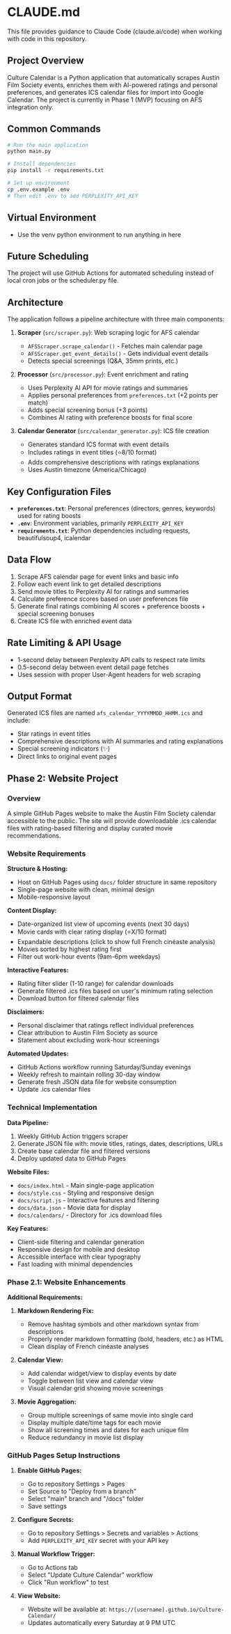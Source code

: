 # CLAUDE.md

This file provides guidance to Claude Code (claude.ai/code) when working with code in this repository.

## Project Overview

Culture Calendar is a Python application that automatically scrapes Austin Film Society events, enriches them with AI-powered ratings and personal preferences, and generates ICS calendar files for import into Google Calendar. The project is currently in Phase 1 (MVP) focusing on AFS integration only.

## Common Commands

```bash
# Run the main application
python main.py

# Install dependencies
pip install -r requirements.txt

# Set up environment
cp .env.example .env
# Then edit .env to add PERPLEXITY_API_KEY
```

## Virtual Environment

- Use the venv python environment to run anything in here

## Future Scheduling

The project will use GitHub Actions for automated scheduling instead of local cron jobs or the scheduler.py file.

## Architecture

The application follows a pipeline architecture with three main components:

1. **Scraper** (`src/scraper.py`): Web scraping logic for AFS calendar
   - `AFSScraper.scrape_calendar()` - Fetches main calendar page
   - `AFSScraper.get_event_details()` - Gets individual event details
   - Detects special screenings (Q&A, 35mm prints, etc.)

2. **Processor** (`src/processor.py`): Event enrichment and rating
   - Uses Perplexity AI API for movie ratings and summaries
   - Applies personal preferences from `preferences.txt` (+2 points per match)
   - Adds special screening bonus (+3 points)
   - Combines AI rating with preference boosts for final score

3. **Calendar Generator** (`src/calendar_generator.py`): ICS file creation
   - Generates standard ICS format with event details
   - Includes ratings in event titles (⭐8/10 format)
   - Adds comprehensive descriptions with ratings explanations
   - Uses Austin timezone (America/Chicago)

## Key Configuration Files

- **`preferences.txt`**: Personal preferences (directors, genres, keywords) used for rating boosts
- **`.env`**: Environment variables, primarily `PERPLEXITY_API_KEY`
- **`requirements.txt`**: Python dependencies including requests, beautifulsoup4, icalendar

## Data Flow

1. Scrape AFS calendar page for event links and basic info
2. Follow each event link to get detailed descriptions
3. Send movie titles to Perplexity AI for ratings and summaries
4. Calculate preference scores based on user preferences file
5. Generate final ratings combining AI scores + preference boosts + special screening bonuses
6. Create ICS file with enriched event data

## Rate Limiting & API Usage

- 1-second delay between Perplexity API calls to respect rate limits
- 0.5-second delay between event detail page fetches
- Uses session with proper User-Agent headers for web scraping

## Output Format

Generated ICS files are named `afs_calendar_YYYYMMDD_HHMM.ics` and include:
- Star ratings in event titles
- Comprehensive descriptions with AI summaries and rating explanations
- Special screening indicators (✨)
- Direct links to original event pages

## Phase 2: Website Project

### Overview
A simple GitHub Pages website to make the Austin Film Society calendar accessible to the public. The site will provide downloadable .ics calendar files with rating-based filtering and display curated movie recommendations.

### Website Requirements

**Structure & Hosting:**
- Host on GitHub Pages using `docs/` folder structure in same repository
- Single-page website with clean, minimal design
- Mobile-responsive layout

**Content Display:**
- Date-organized list view of upcoming events (next 30 days)
- Movie cards with clear rating display (⭐X/10 format)
- Expandable descriptions (click to show full French cinéaste analysis)
- Movies sorted by highest rating first
- Filter out work-hour events (9am-6pm weekdays)

**Interactive Features:**
- Rating filter slider (1-10 range) for calendar downloads
- Generate filtered .ics files based on user's minimum rating selection
- Download button for filtered calendar files

**Disclaimers:**
- Personal disclaimer that ratings reflect individual preferences
- Clear attribution to Austin Film Society as source
- Statement about excluding work-hour screenings

**Automated Updates:**
- GitHub Actions workflow running Saturday/Sunday evenings
- Weekly refresh to maintain rolling 30-day window
- Generate fresh JSON data file for website consumption
- Update .ics calendar files

### Technical Implementation

**Data Pipeline:**
1. Weekly GitHub Action triggers scraper
2. Generate JSON file with: movie titles, ratings, dates, descriptions, URLs
3. Create base calendar file and filtered versions
4. Deploy updated data to GitHub Pages

**Website Files:**
- `docs/index.html` - Main single-page application
- `docs/style.css` - Styling and responsive design
- `docs/script.js` - Interactive features and filtering
- `docs/data.json` - Movie data for display
- `docs/calendars/` - Directory for .ics download files

**Key Features:**
- Client-side filtering and calendar generation
- Responsive design for mobile and desktop
- Accessible interface with clear typography
- Fast loading with minimal dependencies

### Phase 2.1: Website Enhancements

**Additional Requirements:**

1. **Markdown Rendering Fix:**
   - Remove hashtag symbols and other markdown syntax from descriptions
   - Properly render markdown formatting (bold, headers, etc.) as HTML
   - Clean display of French cinéaste analyses

2. **Calendar View:**
   - Add calendar widget/view to display events by date
   - Toggle between list view and calendar view
   - Visual calendar grid showing movie screenings

3. **Movie Aggregation:**
   - Group multiple screenings of same movie into single card
   - Display multiple date/time tags for each movie
   - Show all screening times and dates for each unique film
   - Reduce redundancy in movie list display

### GitHub Pages Setup Instructions

1. **Enable GitHub Pages:**
   - Go to repository Settings > Pages
   - Set Source to "Deploy from a branch"
   - Select "main" branch and "/docs" folder
   - Save settings

2. **Configure Secrets:**
   - Go to repository Settings > Secrets and variables > Actions
   - Add `PERPLEXITY_API_KEY` secret with your API key

3. **Manual Workflow Trigger:**
   - Go to Actions tab
   - Select "Update Culture Calendar" workflow
   - Click "Run workflow" to test

4. **View Website:**
   - Website will be available at: `https://[username].github.io/Culture-Calendar/`
   - Updates automatically every Saturday at 9 PM UTC